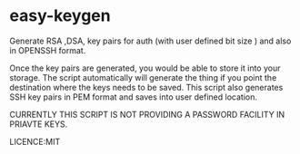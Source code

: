 # easy-keygen
Generate RSA ,DSA, key pairs for auth (with user defined bit size ) and also in OPENSSH format.

Once the key pairs are generated, you would be able to store it into your storage. The script automatically will generate  the thing if you point the destination where the keys needs to be saved.
This script also generates SSH key pairs in PEM format and saves into user defined location. 

CURRENTLY THIS SCRIPT IS NOT PROVIDING A PASSWORD FACILITY IN PRIAVTE KEYS.

LICENCE:MIT

